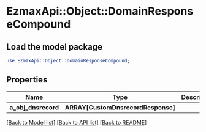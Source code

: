# EzmaxApi::Object::DomainResponseCompound

## Load the model package
```perl
use EzmaxApi::Object::DomainResponseCompound;
```

## Properties
Name | Type | Description | Notes
------------ | ------------- | ------------- | -------------
**a_obj_dnsrecord** | **ARRAY[CustomDnsrecordResponse]** |  | 

[[Back to Model list]](../README.md#documentation-for-models) [[Back to API list]](../README.md#documentation-for-api-endpoints) [[Back to README]](../README.md)


